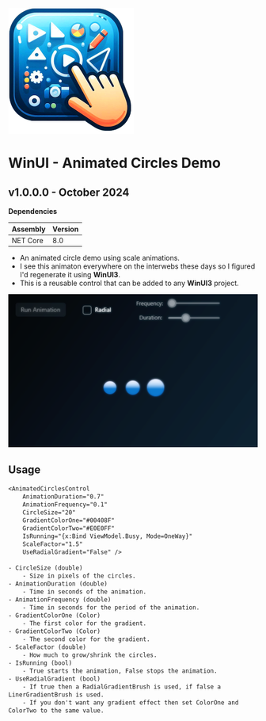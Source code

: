 ![Icon](Source/Assets/AppIcon.png)
# WinUI - Animated Circles Demo


## v1.0.0.0 - October 2024

**Dependencies**

| Assembly | Version |
| ---- | ---- |
| NET Core | 8.0 |

- An animated circle demo using scale animations.
- I see this animaton everywhere on the interwebs these days so I figured I'd regenerate it using **WinUI3**.
- This is a reusable control that can be added to any **WinUI3** project.

![Icon](Source/Assets/Screenshot.png)

## Usage
	
	<AnimatedCirclesControl
	    AnimationDuration="0.7"
	    AnimationFrequency="0.1"
	    CircleSize="20"
	    GradientColorOne="#00408F"
	    GradientColorTwo="#E0E0FF"
	    IsRunning="{x:Bind ViewModel.Busy, Mode=OneWay}"
	    ScaleFactor="1.5"
	    UseRadialGradient="False" />
	
	- CircleSize (double)
		- Size in pixels of the circles.
	- AnimationDuration (double)
		- Time in seconds of the animation.
	- AnimationFrequency (double)
		- Time in seconds for the period of the animation.
	- GradientColorOne (Color)
		- The first color for the gradient.
	- GradientColorTwo (Color)
		- The second color for the gradient.
	- ScaleFactor (double)
		- How much to grow/shrink the circles.
	- IsRunning (bool)
		- True starts the animation, False stops the animation.
	- UseRadialGradient (bool)
		- If true then a RadialGradientBrush is used, if false a LinerGradientBrush is used.
		- If you don't want any gradient effect then set ColorOne and ColorTwo to the same value.
		
	
